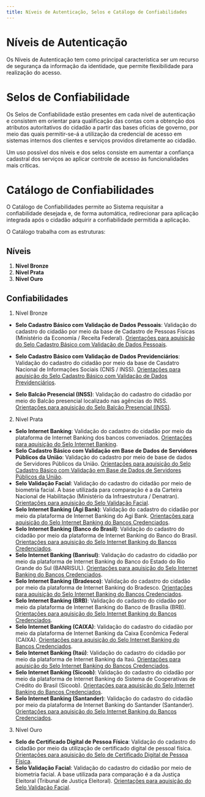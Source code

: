 ```yaml
---
title: Níveis de Autenticação, Selos e Catálogo de Confiabilidades
---
```


# Níveis de Autenticação

Os Níveis de Autenticação tem como principal característica ser um
recurso de segurança da informação da identidade, que permite
flexibilidade para realização do acesso.

# Selos de Confiabilidade

Os Selos de Confiabilidade estão presentes em cada nível de autenticação
e consistem em orientar para qualificação das contas com a obtenção dos
atributos autoritativos do cidadão a partir das bases oficias de
governo, por meio das quais permitir-se-á a utilização da credencial de
acesso em sistemas internos dos clientes e serviços providos diretamente
ao cidadão.

Um uso possível dos níveis e dos selos consiste em aumentar a confiança
cadastral dos serviços ao aplicar controle de acesso às
funcionalidades mais críticas.

# Catálogo de Confiabilidades

O Catálogo de Confiabilidades permite ao Sistema requisitar a
confiabilidade desejada e, de forma automática, redirecionar para
aplicação integrada após o cidadão adquirir a confiabilidade permitida a
aplicação.

O Catálogo trabalha com as estruturas:

## Níveis

1.  **Nível Bronze**
2.  **Nível Prata**
3.  **Nível Ouro**

## Confiabilidades

1.  Nível Bronze

-   **Selo Cadastro Básico com Validação de Dados Pessoais**: Validação
    do cadastro do cidadão por meio da base de Cadastro de Pessoas
    Físicas (Ministério da Economia / Receita Federal). [Orientações
    para aquisição do Selo Cadastro Básico com Validação de Dados
    Pessoais](DUVIDAS_FREQUENTES/validacao-dados-pessoais.md).

-   **Selo Cadastro Básico com Validação de Dados Previdenciários**:
    Validação do cadastro do cidadão por meio da base de Casdatro
    Nacional de Informações Sociais (CNIS / INSS). [Orientações para
    aquisição do Selo Cadastro Básico com Validação de Dados
    Previdenciários](http://faq-login-unico.servicos.gov.br/en/latest/_perguntasdafaq/comoadquirirselocadastrobasicovalidacaodadosprevidenciarios.html).
-   **Selo Balcão Presencial (INSS)**: Validação do cadastro do cidadão
    por meio do Balcão presencial localizado nas agências do INSS.
    [Orientações para aquisição do Selo Balcão Presencial (INSS)](http://faq-login-unico.servicos.gov.br/en/latest/_perguntasdafaq/comoadquirirseloselobalcaopresencialINSS.html).

2.  Nível Prata

-   **Selo Internet Banking**: Validação do cadastro do cidadão por meio
    da plataforma de Internet Banking dos bancos conveniados.
    [Orientações para aquisição do Selo Internet Banking](http://faq-login-unico.servicos.gov.br/en/latest/_perguntasdafaq/comoadquirirselointernetbanking.html).
-   **Selo Cadastro Básico com Validação em Base de Dados de Servidores
    Públicos da União**: Validação do cadastro por meio de base de dados
    de Servidores Públicos da União. [Orientações para aquisição do Selo
    Cadastro Básico com Validação em Base de Dados de Servidores
    Públicos da União](http://faq-login-unico.servicos.gov.br/en/latest/_perguntasdafaq/comoadquirircadastrobasicovalidacaobasedadosservidorespublicosuniao.html).
-   **Selo Validação Facial**: Validação do cadastro do cidadão por meio
    de biometria facial. A base utilizada para comparação é a da
    Carteira Nacional de Habilitação (Ministério da Infraestrutura /
    Denatran). [Orientações para aquisição do Selo Validação Facial](http://faq-login-unico.servicos.gov.br/en/latest/_perguntasdafaq/comoadquirirvalidacaofacial.html).
-   **Selo Internet Banking (Agi Bank)**: Validação do cadastro do
    cidadão por meio da plataforma de Internet Banking do Agi Bank.
    [Orientações para aquisição do Selo Internet Banking do Bancos
    Credenciados](http://faq-login-unico.servicos.gov.br/en/latest/_perguntasdafaq/comoadquirircadastroviainternetbankingbancoscredenciados.html).
-   **Selo Internet Banking (Banco do Brasil)**: Validação do cadastro
    do cidadão por meio da plataforma de Internet Banking do Banco do
    Brasil. [Orientações para aquisição do Selo Internet Banking do
    Bancos Credenciados](http://faq-login-unico.servicos.gov.br/en/latest/_perguntasdafaq/comoadquirircadastroviainternetbankingbancoscredenciados.html).
-   **Selo Internet Banking (Banrisul)**: Validação do cadastro do
    cidadão por meio da plataforma de Internet Banking do Banco do
    Estado do Rio Grande do Sul (BANRISUL). [Orientações para aquisição
    do Selo Internet Banking do Bancos Credenciados](http://faq-login-unico.servicos.gov.br/en/latest/_perguntasdafaq/comoadquirircadastroviainternetbankingbancoscredenciados.html).
-   **Selo Internet Banking (Bradesco)**: Validação do cadastro do
    cidadão por meio da plataforma de Internet Banking do Bradesco.
    [Orientações para aquisição do Selo Internet Banking do Bancos
    Credenciados](http://faq-login-unico.servicos.gov.br/en/latest/_perguntasdafaq/comoadquirircadastroviainternetbankingbancoscredenciados.html).
-   **Selo Internet Banking (BRB)**: Validação do cadastro do cidadão
    por meio da plataforma de Internet Banking do Banco de Brasília
    (BRB). [Orientações para aquisição do Selo Internet Banking do
    Bancos Credenciados](http://faq-login-unico.servicos.gov.br/en/latest/_perguntasdafaq/comoadquirircadastroviainternetbankingbancoscredenciados.html).
-   **Selo Internet Banking (CAIXA)**: Validação do cadastro do cidadão
    por meio da plataforma de Internet Banking da Caixa Econômica
    Federal (CAIXA). [Orientações para aquisição do Selo Internet
    Banking do Bancos Credenciados](http://faq-login-unico.servicos.gov.br/en/latest/_perguntasdafaq/comoadquirircadastroviainternetbankingbancoscredenciados.html).
-   **Selo Internet Banking (Itaú)**: Validação do cadastro do cidadão
    por meio da plataforma de Internet Banking da Itaú. [Orientações
    para aquisição do Selo Internet Banking do Bancos Credenciados](http://faq-login-unico.servicos.gov.br/en/latest/_perguntasdafaq/comoadquirircadastroviainternetbankingbancoscredenciados.html).
-   **Selo Internet Banking (Sicoob)**: Validação do cadastro do cidadão
    por meio da plataforma de Internet Banking do Sistema de
    Cooperativas de Crédito do Brasil (Sicoob). [Orientações para
    aquisição do Selo Internet Banking do Bancos Credenciados](http://faq-login-unico.servicos.gov.br/en/latest/_perguntasdafaq/comoadquirircadastroviainternetbankingbancoscredenciados.html).
-   **Selo Internet Banking (Santander)**: Validação do cadastro do
    cidadão por meio da plataforma de Internet Banking do Santander
    (Santander). [Orientações para aquisição do Selo Internet Banking do
    Bancos Credenciados](http://faq-login-unico.servicos.gov.br/en/latest/_perguntasdafaq/comoadquirircadastroviainternetbankingbancoscredenciados.html).

3.  Nível Ouro

-   **Selo de Certificado Digital de Pessoa Física**: Validação do
    cadastro do cidadão por meio da utilização de certificado digital de
    pessoal física. [Orientações para aquisição do Selo de Certificado
    Digital de Pessoa Física](http://faq-login-unico.servicos.gov.br/en/latest/_perguntasdafaq/comoadquirircertificadodigitalpessoafisica.html).
-   **Selo Validação Facial**: Validação do cadastro do cidadão por meio
    de biometria facial. A base utilizada para comparação é a da Justiça
    Eleitoral (Tribunal de Justiça Eleitoral). [Orientações para
    aquisição do Selo Validação Facial](http://faq-login-unico.servicos.gov.br/en/latest/_perguntasdafaq/comoadquirirvalidacaofacial.html).


